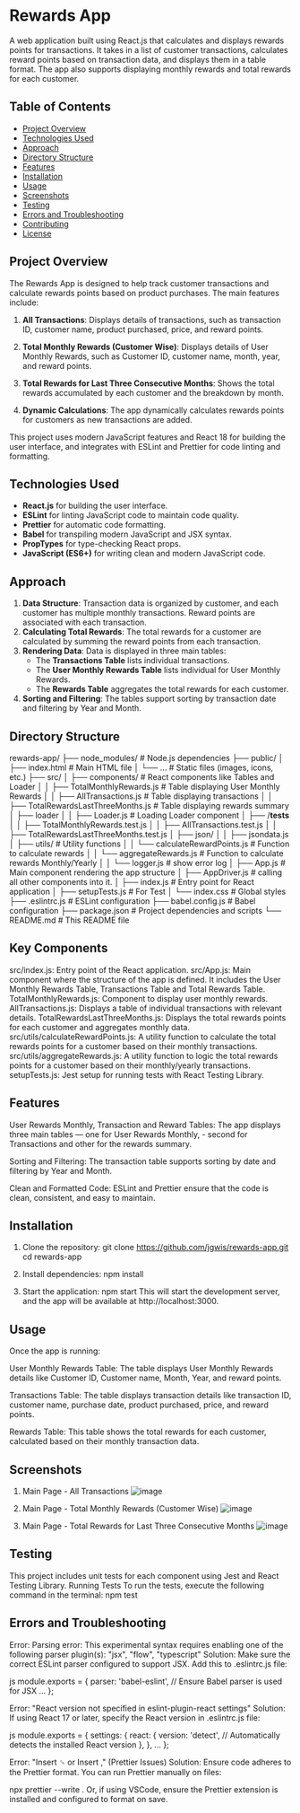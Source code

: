 # Rewards App

A web application built using React.js that calculates and displays rewards points for transactions. It takes in a list of customer transactions, calculates reward points based on transaction data, and displays them in a table format. The app also supports displaying monthly rewards and total rewards for each customer.

## Table of Contents

- [Project Overview](#project-overview)
- [Technologies Used](#technologies-used)
- [Approach](#approach)
- [Directory Structure](#directory-structure)
- [Features](#features)
- [Installation](#installation)
- [Usage](#usage)
- [Screenshots](#screenshots)
- [Testing](#Testing)
- [Errors and Troubleshooting](#errors-and-troubleshooting)
- [Contributing](#contributing)
- [License](#license)

## Project Overview

The Rewards App is designed to help track customer transactions and calculate rewards points based on product purchases. The main features include:

1. **All Transactions**: Displays details of transactions, such as transaction ID, customer name, product purchased, price, and reward points.
2. **Total Monthly Rewards (Customer Wise)**: Displays details of User Monthly Rewards, such as Customer ID, customer name, month, year, and reward points.

3. **Total Rewards for Last Three Consecutive Months**: Shows the total rewards accumulated by each customer and the breakdown by month.
4. **Dynamic Calculations**: The app dynamically calculates rewards points for customers as new transactions are added.

This project uses modern JavaScript features and React 18 for building the user interface, and integrates with ESLint and Prettier for code linting and formatting.

## Technologies Used

- **React.js** for building the user interface.
- **ESLint** for linting JavaScript code to maintain code quality.
- **Prettier** for automatic code formatting.
- **Babel** for transpiling modern JavaScript and JSX syntax.
- **PropTypes** for type-checking React props.
- **JavaScript (ES6+)** for writing clean and modern JavaScript code.

## Approach

1. **Data Structure**: Transaction data is organized by customer, and each customer has multiple monthly transactions. Reward points are associated with each transaction.
2. **Calculating Total Rewards**: The total rewards for a customer are calculated by summing the reward points from each transaction.
3. **Rendering Data**: Data is displayed in three main tables:
   - The **Transactions Table** lists individual transactions.
   - The **User Monthly Rewards Table** lists individual for User Monthly Rewards.
   - The **Rewards Table** aggregates the total rewards for each customer.
4. **Sorting and Filtering**: The tables support sorting by transaction date and filtering by Year and Month.

## Directory Structure

rewards-app/
├── node_modules/           # Node.js dependencies
├── public/
│   ├── index.html          # Main HTML file
│   └── ...                 # Static files (images, icons, etc.)
├── src/
│   ├── components/         # React components like Tables and Loader
│   │   ├── TotalMonthlyRewards.js  # Table displaying User Monthly Rewards
│   │   ├── AllTransactions.js  # Table displaying transactions
│   │   ├── TotalRewardsLastThreeMonths.js # Table displaying rewards summary
│   ├── loader
│   │   ├── Loader.js       # Loading Loader component
│   ├── /__tests__
│   │   ├── TotalMonthlyRewards.test.js
│   │   ├── AllTransactions.test.js
│   │   ├── TotalRewardsLastThreeMonths.test.js
│   ├── json/
│   │   ├── jsondata.js
│   ├── utils/              # Utility functions
│   │   └── calculateRewardPoints.js # Function to calculate rewards
│   │   └── aggregateRewards.js # Function to calculate rewards Monthly/Yearly
│   │   └── logger.js       # show error log
│   ├── App.js              # Main component rendering the app structure
│   ├── AppDriver.js        # calling all other components into it.
│   ├── index.js            # Entry point for React application
│   ├── setupTests.js       # For Test
│   └── index.css           # Global styles
├── .eslintrc.js            # ESLint configuration
├── babel.config.js         # Babel configuration
├── package.json            # Project dependencies and scripts
└── README.md               # This README file

## Key Components
src/index.js: Entry point of the React application.
src/App.js: Main component where the structure of the app is defined. It includes the User Monthly Rewards Table, Transactions Table and Total Rewards Table.
TotalMonthlyRewards.js: Component to display user monthly rewards.
AllTransactions.js: Displays a table of individual transactions with relevant details.
TotalRewardsLastThreeMonths.js: Displays the total rewards points for each customer and aggregates monthly data.
src/utils/calculateRewardPoints.js: A utility function to calculate the total rewards points for a customer based on their monthly transactions.
src/utils/aggregateRewards.js: A utility function to logic the total rewards points for a customer based on their monthly/yearly transactions.
setupTests.js: Jest setup for running tests with React Testing Library.

## Features

User Rewards Monthly, Transaction and Reward Tables: The app displays three main tables — one for User Rewards Monthly, - second for Transactions  and other for the rewards summary.

Sorting and Filtering: The transaction table supports sorting by date and filtering by Year and Month.

Clean and Formatted Code: ESLint and Prettier ensure that the code is clean, consistent, and easy to maintain.

## Installation 

1. Clone the repository:
git clone https://github.com/jgwis/rewards-app.git
cd rewards-app

2. Install dependencies:
npm install

3. Start the application:
npm start
This will start the development server, and the app will be available at http://localhost:3000.

## Usage
Once the app is running:

User Monthly Rewards Table: The table displays User Monthly Rewards details like Customer ID, Customer name, Month, Year, and reward points.

Transactions Table: The table displays transaction details like transaction ID, customer name, purchase date, product purchased, price, and reward points.

Rewards Table: This table shows the total rewards for each customer, calculated based on their monthly transaction data.

## Screenshots

1. Main Page - All Transactions
![image](https://github.com/user-attachments/assets/34a1c54a-0953-4a2d-b50a-bae0b2d8d6d8)

2. Main Page - Total Monthly Rewards (Customer Wise)
![image](https://github.com/user-attachments/assets/4c0e69ad-c893-4134-9ede-8b71683decf3)

3. Main Page - Total Rewards for Last Three Consecutive Months
 ![image](https://github.com/user-attachments/assets/e29cb6a5-7e6d-4f90-9bf3-c99a94ab60f4)

## Testing
This project includes unit tests for each component using Jest and React Testing Library.
Running Tests
To run the tests, execute the following command in the terminal:
npm test

## Errors and Troubleshooting

Error: Parsing error: This experimental syntax requires enabling one of the following parser plugin(s): "jsx", "flow", "typescript"
Solution:
Make sure the correct ESLint parser configured to support JSX. Add this to .eslintrc.js file:

js
module.exports = {
  parser: 'babel-eslint', // Ensure Babel parser is used for JSX
  ...
};

Error: "React version not specified in eslint-plugin-react settings"
Solution:
If using React 17 or later, specify the React version in .eslintrc.js file:

js
module.exports = {
  settings: {
    react: {
      version: 'detect', // Automatically detects the installed React version
    },
  },
  ...
};

Error: "Insert ␍ or Insert ," (Prettier Issues)
Solution:
Ensure code adheres to the Prettier format. You can run Prettier manually on files:

npx prettier --write .
Or, if using VSCode, ensure the Prettier extension is installed and configured to format on save.
